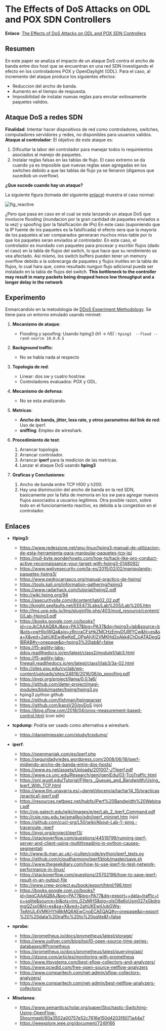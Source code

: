 # The Effects of DoS Attacks on ODL and POX SDN Controllers #

**Enlace**: [The Effects of DoS Attacks on ODL and POX SDN Controllers](https://ieeexplore.ieee.org/document/8080058)

## Resumen ##

En este paper se analiza el impacto de un ataque DoS contra el ancho de banda entre dos host que se encuentran en una red SDN 
investigando el efecto en los controladores POX y OpenDaylight (ODL). Para el caso, al incremento del ataque produce los siguientes efectos:
* Reduccion del ancho de banda.
* Aumento en el tiempo de respuesta.
* Imposibilidad de instalar nuevas reglas para enrutar exitosamente paquetes validos.

## Ataque DoS a redes SDN ##
**Finalidad**: Intentar hacer dispositivos de red como controladores, switches, computadores servidores y redes, no disponibles para usuarios validos.
**Ataque al controlador**: El objetivo de este ataque es:
1. Dificultar la labor del controlador para manejar todos lo requimientos asociados al manejo de paquetes.
2. Instalar reglas falsas en las tablas de flujo. El caso extremo se da cuando ya es imposible que nuevas reglas sean agregadas en los switches debido a que las tablas de flujo ya se llenaron (digamos que sucediob un overflow). 


**¿Que sucede cuando hay un ataque?**

La siguiente figura (tomada del siguiente [enlace](https://www.mdpi.com/1999-5903/6/2/302/htm)) muestra el caso normal:

![fig_reactive](https://www.mdpi.com/futureinternet/futureinternet-06-00302/article_deploy/html/images/futureinternet-06-00302-g010-1024.png)

¿Pero que pasa en caso en el cual se esta lanzando un ataque DoS que involucre flooding (inundacion por la gran cantidad de paquetes enviados a la vez) y spoofing (por la falsificación de IPs) En este caso (suponiendo que la IP fuente de los paquetes es la falsificada) el efecto sera que la mayoria de los paquetes al ser comparados generaran muchos miss-table por lo que los paquetes seran enviados al controlador. En este caso, el controlador es inundado con paquetes para procesar y escribir flujos (dado el caso) en la tabla de flujos del switch, lo que hace que su rendimiento se vea afectado. Asi mismo, los switch buffers pueden tener un memory overflow debido a la sobrecarga de paquetes y flujos inutiles en la tabla de flujos, lo cual hara que, como resultado nungun flujo adicional pueda ser instalado en la tabla de flujos del switch. **This bottleneck to the controller may result in many packets being dropped hence low throughput and a longer delay in the network**


## Experimento ##

Enmarcandolo en la metodologia de [DDoS Experiment Methodology](http://citeseerx.ist.psu.edu/viewdoc/download?doi=10.1.1.134.7224&rep=rep1&type=pdf). Se tiene para un entorno emulado usando mininet:


1. **Mecanismo de ataque**: 
   * Flooding y spoofing: Usando hping3 (h1 -> h5)`: ```hping3  --flood --rand-source 10.0.0.5```

2. **Background traffic**:
   * No se habla nada al respecto

3. **Topologia de red**:
   * Linear: dos sw y cuatro host/sw.
   * Controladores evaluados: POX y ODL.

4. **Mecanismo de defensa**:
   * No se esta analizando.

5. **Metricas**:
   * **Ancho de banda, jitter, loss rate, y otros parametros del link de red**: Uso de iperf.
   * **sniffing**: Empleo de wireshark.
   
6. **Procedimiento de test**:
   1. Arrancar topologia.
   2. Arrancar controlador.
   3. Arrancar **iperf** para la medicion de las metricas.
   4. Lanzar el ataque DoS usando **hping3**

7. **Graficas y Conclusiones**:
   1. Ancho de banda entre TCP h100 y h200.
   2. Hay una disminución del ancho de banda en la red SDN, basicamente por la falta de memoria en los sw para agregar nuevos flujos associados a usuarios legitimos. Otra posible razon, sobre todo en el funcionamiento reactivo, es debida a la congestion en el controlador. 

## Enlaces ##

* **Hping3**:
  * https://www.redeszone.net/gnu-linux/hping3-manual-de-utilizacion-de-esta-herramienta-para-manipular-paquetes-tcp-ip/
  * https://null-byte.wonderhowto.com/how-to/hack-like-pro-conduct-active-reconnaissance-your-target-with-hping3-0148092/
  * https://www.welivesecurity.com/la-es/2015/02/02/manipulando-paquetes-hping3/
  * https://www.pedrocarrasco.org/manual-practico-de-hping/
  * https://tools.kali.org/information-gathering/hping3
  * https://www.radarhack.com/tutorial/hping2.pdf
  * http://wiki.hping.org/94
  * https://asecuritysite.com/dicontent/lab02_02.pdf
  * http://knight.segfaults.net/EEE473Labs/Lab%205/Lab%205.htm
  * http://lms.uop.edu.jo/lms/pluginfile.php/403/mod_resource/content/0/Lab-Hping3.pdf
  * https://books.google.com.co/books?id=coJkCAAAQBAJ&pg=PA37&lpg=PA37&dq=hping3+lab&source=bl&ots=vwHlIoIWQa&sig=zRrcraCFsHkZMCHzEmyDfJRfYCw&hl=es&sa=X&ved=2ahUKEwj8wKeE_OPeAhXI2VMKHd2xAkk4ChDoATADegQIBRAB#v=onepage&q=hping3%20lab&f=false
  * https://f5-agility-labs-ddos.readthedocs.io/en/latest/class2/module1/lab3.html
  * https://f5-agility-labs-firewall.readthedocs.io/en/latest/class1/lab3/3a-02.html
  * http://sites.psu.edu/cvclab/wp-content/uploads/sites/24816/2016/06/ip_spoofing.pdf
  * https://pypi.org/project/llama/0.0.1a6/
  * https://github.com/deter-project/magi-modules/blob/master/hping/hping3.py
  * hping3 python github
  * https://github.com/fishman/hpingparser
  * https://github.com/kaosV20/pyDoS (ojo)
  * https://blog.sflow.com/2018/04/onos-measurement-based-control.html (con sdn)

* **tcpdump**: Podría ser usado como alternativa a wireshark.
  * https://danielmiessler.com/study/tcpdump/
  
* **iperf**:
  * https://openmaniak.com/es/iperf.php
  * https://seguridadyredes.wordpress.com/2008/06/18/iperf-midiendo-ancho-de-banda-entre-dos-hosts/
  * https://www.es.net/assets/Uploads/201007-JTIperf.pdf
  * https://www.cs.unc.edu/Research/geni/geniEdu/03-TcpTraffic.html
  * https://onl.wustl.edu/Tutorial/Filters,_Queues_and_Bandwidth/Using_Iperf_With_TCP.html
  * https://www.tlm.unavarra.es/~daniel/docencia/tar/tar14_15/practicas/practica1-iperf.pdf
  * https://resources.netbeez.net/hubfs/iPerf%20Bandwidth%20Webinar.pdf
  * http://vip.gatech.edu/wiki/images/e/ee/Lab_2_Iperf_Command.pdf
  * http://csie.nqu.edu.tw/smallko/sdn/iperf_mininet.htm (ojo)
  * https://github.com/cucl-srg/L50/wiki/About-Lab-1:-ping,-traceroute,-iperf
  * https://pypi.org/project/iperf3/
  * https://stackoverflow.com/questions/44519799/running-iperf-server-and-client-using-multithreading-in-python-causes-segmentati
  * http://www.jb.man.ac.uk/~jcullen/code/python/iperf_tests.py
  * https://github.com/cloudharmony/iperf/blob/master/save.sh
  * https://www.thegeekdiary.com/how-to-use-iperf-to-test-network-performance-in-linux/
  * https://stackoverflow.com/questions/25702196/how-to-save-iperf-result-in-an-output-file
  * http://www.crew-project.eu/book/export/html/196.html
  * https://books.google.com.co/books?id=IiqqCAAAQBAJ&pg=PA77&lpg=PA77&dq=export++data+traffic+to+sqlite&source=bl&ots=tmi_02sMHS&sig=olsO8a6oUsm027xGkdrpmgQZsx0&hl=es&sa=X&ved=2ahUKEwiUubGWg-TeAhUL4VMKHYhjBkMQ6AEwCnoECAEQAQ#v=onepage&q=export%20%20data%20traffic%20to%20sqlite&f=false
  
* **nprobe**:
  * https://prometheus.io/docs/prometheus/latest/storage/
  * https://www.outlyer.com/blog/top10-open-source-time-series-databases/#Prometheus
  * https://prometheus.io/docs/prometheus/latest/querying/api/
  * https://dzone.com/articles/monitoring-with-prometheus
  * https://www.ittsystems.com/best-sflow-collectors-and-analyzers/
  * https://www.pcwdld.com/free-open-source-netflow-analyzers
  * https://www.comparitech.com/net-admin/sflow-collectors-analyzers/
  * https://www.comparitech.com/net-admin/best-netflow-analyzers-collectors/
    
* **Miselanea**:
  * https://www.semanticscholar.org/paper/Stochastic-Switching-Using-OpenFlow-Shourmasti/80a3502a00757e52c7616e150d4203f8071a44a7
  * https://ieeexplore.ieee.org/document/7249166
